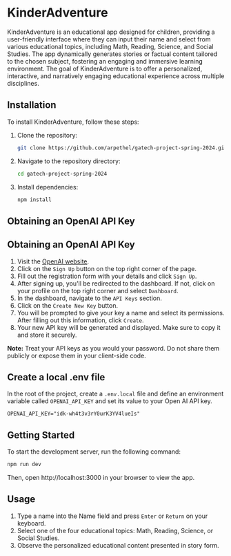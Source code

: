 # KinderAdventure

KinderAdventure is an educational app designed for children, providing a user-friendly interface where they can input their name and select from various educational topics, including Math, Reading, Science, and Social Studies. The app dynamically generates stories or factual content tailored to the chosen subject, fostering an engaging and immersive learning environment. The goal of KinderAdventure is to offer a personalized, interactive, and narratively engaging educational experience across multiple disciplines.

## Installation

To install KinderAdventure, follow these steps:

1. Clone the repository:
   ```bash
   git clone https://github.com/arpethel/gatech-project-spring-2024.git
   ```
1. Navigate to the repository directory:
   ```bash
   cd gatech-project-spring-2024
   ```
1. Install dependencies:
   ```bash
   npm install
   ```

## Obtaining an OpenAI API Key
## Obtaining an OpenAI API Key

1. Visit the [OpenAI website](https://www.openai.com/).
1. Click on the `Sign Up` button on the top right corner of the page.
1. Fill out the registration form with your details and click `Sign Up`.
1. After signing up, you'll be redirected to the dashboard. If not, click on your profile on the top right corner and select `Dashboard`.
1. In the dashboard, navigate to the `API Keys` section.
1. Click on the `Create New Key` button.
1. You will be prompted to give your key a name and select its permissions. After filling out this information, click `Create`.
1. Your new API key will be generated and displayed. Make sure to copy it and store it securely. 

**Note:** Treat your API keys as you would your password. Do not share them publicly or expose them in your client-side code.

## Create a local .env file
In the root of the project, create a `.env.local` file and define an environment variable called `OPENAI_API_KEY` and set its value to your Open AI API key.
```Example
OPENAI_API_KEY="idk-wh4t3v3rY0urK3YV4lueIs"
```

## Getting Started

To start the development server, run the following command:
```bash
npm run dev
```

Then, open http://localhost:3000 in your browser to view the app.

## Usage
1. Type a name into the Name field and press `Enter` or `Return` on your keyboard.
1. Select one of the four educational topics: Math, Reading, Science, or Social Studies.
1. Observe the personalized educational content presented in story form.